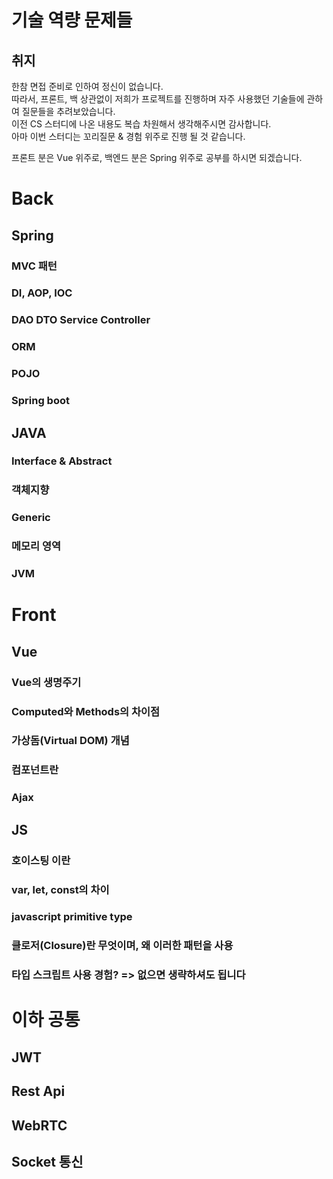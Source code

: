 # 기술 역량 문제들

## 취지  
한참 면접 준비로 인하여 정신이 없습니다.  
따라서, 프론트, 백 상관없이 저희가 프로젝트를 진행하며 자주 사용했던 기술들에 관하여 질문들을 추려보았습니다.  
이전 CS 스터디에 나온 내용도 복습 차원해서 생각해주시면 감사합니다.  
아마 이번 스터디는 꼬리질문 & 경험 위주로 진행 될 것 같습니다.  

프론트 분은 Vue 위주로, 백엔드 분은 Spring 위주로 공부를 하시면 되겠습니다.  

# Back

## Spring

### MVC 패턴

### DI, AOP, IOC

### DAO DTO Service Controller

### ORM

### POJO

### Spring boot

## JAVA

### Interface & Abstract

### 객체지향

### Generic

### 메모리 영역

### JVM

# Front 

## Vue

### Vue의 생명주기

### Computed와 Methods의 차이점

### 가상돔(Virtual DOM) 개념

### 컴포넌트란

### Ajax

## JS

### 호이스팅 이란

### var, let, const의 차이  

### javascript primitive type

### 클로저(Closure)란 무엇이며, 왜 이러한 패턴을 사용

### 타입 스크립트 사용 경험? => 없으면 생략하셔도 됩니다

# 이하 공통  

## JWT

## Rest Api

## WebRTC

## Socket 통신



